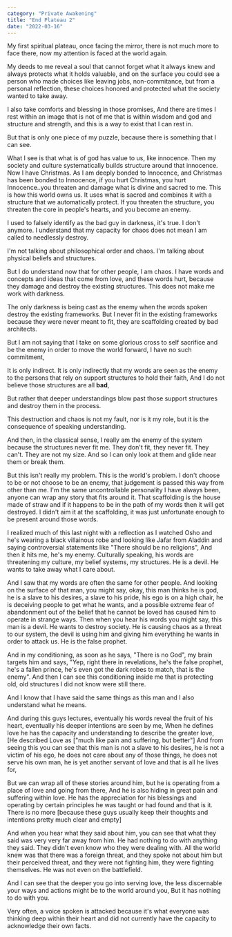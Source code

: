 ```yaml
---
category: "Private Awakening" 
title: "End Plateau 2"
date: "2022-03-16"
---
```


My first spiritual plateau, once facing the mirror, there is not much more to face there, now my attention is faced at the world again. 

My deeds to me reveal a soul that cannot forget what it always knew and always protects what it holds valuable, and on the surface you could see a person who made choices like leaving jobs, non-commitance, but from a personal reflection, these choices honored and protected what the society wanted to take away. 

I also take comforts and blessing in those promises, 
And there are times I rest within an image that is not of me that is within wisdom and god and structure and strength, and this is a way to exist that I can rest in. 

But that is only one piece of my puzzle, because there is something that I can see.

What I see is that what is of god has value to us, like innocence. Then my society and culture systematically builds structure around that innocence. 
Now I have Christmas. As I am deeply bonded to Innocence, and Christmas has been bonded to Innocence, if you hurt Christmas, you hurt Innocence..you threaten and damage what is divine and sacred to me. 
This is how this world owns us. It uses what is sacred and combines it with a structure that we automatically protect. 
If you threaten the structure, you threaten the core in people's hearts, and you become an enemy.

I used to falsely identify as the bad guy in darkness, it's true. I don't anymore. I understand that my capacity for chaos does not mean I am called to needlessly destroy. 

I'm not talking about philosophical order and chaos. I'm talking about physical beliefs and structures.

But I do understand now that for other people, I am chaos. I have words and concepts and ideas that come from love, and these words hurt, because they damage and destroy the existing structures. This does not make me work with darkness.

The only darkness is being cast as the enemy when the words spoken destroy the existing frameworks. 
But I never fit in the existing frameworks because they were never meant to fit, they are scaffolding created by bad architects. 

But I am not saying that I take on some glorious cross to self sacrifice and be the enemy in order to move the world forward, 
I have no such commitment, 

It is only indirect. It is only indirectly that my words are seen as the enemy to the persons that rely on support structures to hold their faith, 
And I do not believe those structures are all **bad**, 

But rather that deeper understandings blow past those support structures and destroy them in the process. 

This destruction and chaos is not my fault, nor is it my role, 
but it is the consequence of speaking understanding. 

And then, in the classical sense, I really am the enemy of the system because the structures never fit me. They don't fit, they never fit. They can't. They are not my size. And so I can only look at them and glide near them or break them.

But this isn't really my problem. This is the world's problem. I don't choose to be or not choose to be an enemy, that judgement is passed this way from other than me. I'm the same uncontrollable personality I have always been, anyone can wrap any story that fits around it. 
That scaffolding is the house made of straw and if it happens to be in the path of my words then it will get destroyed. I didn't aim it at the scaffolding, it was just unfortunate enough to be present around those words. 

I realized much of this last night with a reflection as I watched Osho and he's wearing a black villainous robe and looking like Jafar from Aladdin and saying controversial statements like "There should be no religions", 
And then it hits me, he's my enemy. Culturally speaking, his words are threatening my culture, my belief systems, my structures. He is a devil. He wants to take away what I care about. 

And I saw that my words are often the same for other people. 
And looking on the surface of that man, you might say, okay, this man thinks he is god, he is a slave to his desires, a slave to his pride, his ego is on a high chair, he is deceiving people to get what he wants, and a possible extreme fear of abandonment out of the belief that he cannot be loved has caused him to operate in strange ways. 
Then when you hear his words you might say, this man is a devil. He wants to destroy society. He is causing chaos as a threat to our system, the devil is using him and giving him everything he wants in order to attack us. He is the false prophet. 

And in my conditioning, as soon as he says, "There is no God", my brain targets him and says, "Yep, right there in revelations, he's the false prophet, he's a fallen prince, he's even got the dark robes to match, that is the enemy". 
And then I can see this conditioning inside me that is protecting old, old structures I did not know were still there.  

And I know that I have said the same things as this man and I also understand what he means. 

And during this guys lectures, eventually his words reveal the fruit of his heart, eventually his deeper intentions are seen by me, 
When he defines love he has the capacity and understanding to describe the greater love, 
[He described Love as ["much like pain and suffering, but better"]
And from seeing this you can see that this man is not a slave to his desires, he is not a victim of his ego, he does not care about any of those things, he does not serve his own man, he is yet another servant of love and that is all he lives for, 

But we can wrap all of these stories around him, but he is operating from a place of love and going from there, 
And he is also hiding in great pain and suffering within love. He has the appreciation for his blessings and operating by certain principles he was taught or had found and that is it. There is no more [because these guys usually keep their thoughts and intentions pretty much clear and empty] 

And when you hear what they said about him, you can see that what they said was very very far away from him. He had nothing to do with anything they said. They didn't even know who they were dealing with. All the world knew was that there was a foreign threat, 
and they spoke not about him but their perceived threat, and they were not fighting him, 
they were fighting themselves. 
He was not even on the battlefield. 

And I can see that the deeper you go into serving love, the less discernable your ways and actions might be to the world around you, 
But it has nothing to do with you. 

Very often, a voice spoken is attacked because it's what everyone was thinking deep within their heart and did not currently have the capacity to acknowledge their own facts. 

